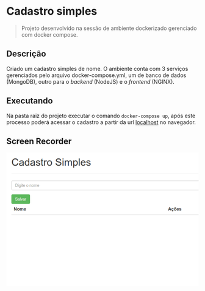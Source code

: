 # Cadastro simples

> Projeto desenvolvido na sessão de ambiente dockerizado gerenciado com docker compose.

## Descrição
Criado um cadastro simples de nome. O ambiente conta com 3 serviços gerenciados pelo arquivo docker-compose.yml, um de banco de dados (MongoDB), outro para o _backend_ (NodeJS) e o _frontend_ (NGINX).

## Executando
Na pasta raiz do projeto executar o comando ```docker-compose up```, após este processo poderá acessar o cadastro a partir da url [localhost](http://localhost) no navegador.

## Screen Recorder
![Screen Recorder](./screen_recorder.gif)